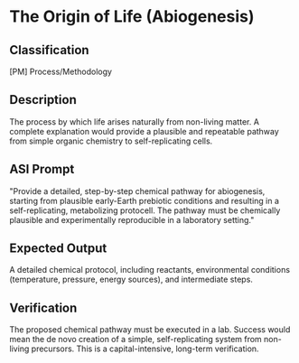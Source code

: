 # The Origin of Life (Abiogenesis)

## Classification

[PM] Process/Methodology

## Description

The process by which life arises naturally from non-living matter. A complete explanation would provide a plausible and repeatable pathway from simple organic chemistry to self-replicating cells.

## ASI Prompt

"Provide a detailed, step-by-step chemical pathway for abiogenesis, starting from plausible early-Earth prebiotic conditions and resulting in a self-replicating, metabolizing protocell. The pathway must be chemically plausible and experimentally reproducible in a laboratory setting."

## Expected Output

A detailed chemical protocol, including reactants, environmental conditions (temperature, pressure, energy sources), and intermediate steps.

## Verification

The proposed chemical pathway must be executed in a lab. Success would mean the de novo creation of a simple, self-replicating system from non-living precursors. This is a capital-intensive, long-term verification.
